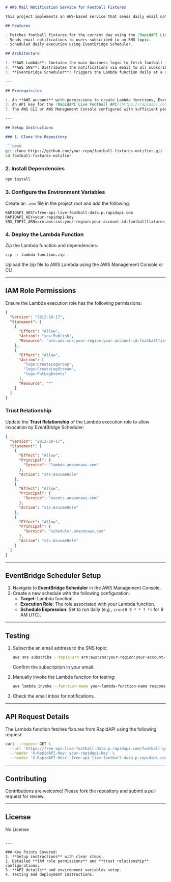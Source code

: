 ```markdown
# AWS Mail Notification Service for Football Fixtures

This project implements an AWS-based service that sends daily email notifications about football fixtures for the current day. It utilizes **AWS Lambda**, **EventBridge Scheduler**, and **SNS** to fetch and notify users about the fixtures.

## Features

- Fetches football fixtures for the current day using the [RapidAPI Live Football API](https://rapidapi.com/).
- Sends email notifications to users subscribed to an SNS topic.
- Scheduled daily execution using EventBridge Scheduler.

## Architecture

1. **AWS Lambda**: Contains the main business logic to fetch football fixtures from the API and publish messages to an SNS topic.
2. **AWS SNS**: Distributes the notifications via email to all subscribers.
3. **EventBridge Scheduler**: Triggers the Lambda function daily at a specified time.

---

## Prerequisites

1. An **AWS account** with permissions to create Lambda functions, EventBridge rules, and SNS topics.
2. An API key for the [RapidAPI Live Football API](https://rapidapi.com/).
3. The AWS CLI or AWS Management Console configured with sufficient permissions.

---

## Setup Instructions

### 1. Clone the Repository

```bash
git clone https://github.com/your-repo/football-fixtures-notifier.git
cd football-fixtures-notifier
```

### 2. Install Dependencies

```bash
npm install
```

### 3. Configure the Environment Variables

Create an `.env` file in the project root and add the following:

```env
RAPIDAPI_HOST=free-api-live-football-data.p.rapidapi.com
RAPIDAPI_KEY=your-rapidapi-key
SNS_TOPIC_ARN=arn:aws:sns:your-region:your-account-id:footballfixtures
```

### 4. Deploy the Lambda Function

Zip the Lambda function and dependencies:

```bash
zip -r lambda-function.zip .
```

Upload the zip file to AWS Lambda using the AWS Management Console or CLI.

---

## IAM Role Permissions

Ensure the Lambda execution role has the following permissions:

```json
{
  "Version": "2012-10-17",
  "Statement": [
    {
      "Effect": "Allow",
      "Action": "sns:Publish",
      "Resource": "arn:aws:sns:your-region:your-account-id:footballfixtures"
    },
    {
      "Effect": "Allow",
      "Action": [
        "logs:CreateLogGroup",
        "logs:CreateLogStream",
        "logs:PutLogEvents"
      ],
      "Resource": "*"
    }
  ]
}
```

### Trust Relationship

Update the **Trust Relationship** of the Lambda execution role to allow invocation by EventBridge Scheduler:

```json
{
  "Version": "2012-10-17",
  "Statement": [
    {
      "Effect": "Allow",
      "Principal": {
        "Service": "lambda.amazonaws.com"
      },
      "Action": "sts:AssumeRole"
    },
    {
      "Effect": "Allow",
      "Principal": {
        "Service": "events.amazonaws.com"
      },
      "Action": "sts:AssumeRole"
    },
    {
      "Effect": "Allow",
      "Principal": {
        "Service": "scheduler.amazonaws.com"
      },
      "Action": "sts:AssumeRole"
    }
  ]
}
```

---

## EventBridge Scheduler Setup

1. Navigate to **EventBridge Scheduler** in the AWS Management Console.
2. Create a new schedule with the following configuration:
   - **Target**: Lambda function.
   - **Execution Role**: The role associated with your Lambda function.
   - **Schedule Expression**: Set to run daily (e.g., `cron(0 9 * * ? *)` for 9 AM UTC).

---

## Testing

1. Subscribe an email address to the SNS topic:
   ```bash
   aws sns subscribe --topic-arn arn:aws:sns:your-region:your-account-id:footballfixtures --protocol email --notification-endpoint your-email@example.com
   ```
   Confirm the subscription in your email.

2. Manually invoke the Lambda function for testing:
   ```bash
   aws lambda invoke --function-name your-lambda-function-name response.json
   ```

3. Check the email inbox for notifications.

---

## API Request Details

The Lambda function fetches fixtures from RapidAPI using the following request:

```bash
curl --request GET \
  --url 'https://free-api-live-football-data.p.rapidapi.com/football-get-matches-by-date?date=YYYYMMDD' \
  --header 'X-RapidAPI-Key: your-rapidapi-key' \
  --header 'X-RapidAPI-Host: free-api-live-football-data.p.rapidapi.com'
```

---

## Contributing

Contributions are welcome! Please fork the repository and submit a pull request for review.

---

## License

No License
```

---

### Key Points Covered:
1. **Setup instructions** with clear steps.
2. Detailed **IAM role permissions** and **trust relationship** configurations.
3. **API details** and environment variables setup.
4. Testing and deployment instructions.

